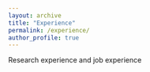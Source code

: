 ```yaml
---
layout: archive
title: "Experience"
permalink: /experience/
author_profile: true
---
```


Research experience and job experience
